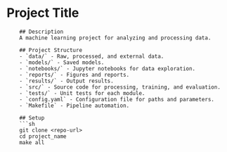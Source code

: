 # Project Title

        ## Description
        A machine learning project for analyzing and processing data.

        ## Project Structure
        - `data/` - Raw, processed, and external data.
        - `models/` - Saved models.
        - `notebooks/` - Jupyter notebooks for data exploration.
        - `reports/` - Figures and reports.
        - `results/` - Output results.
        - `src/` - Source code for processing, training, and evaluation.
        - `tests/` - Unit tests for each module.
        - `config.yaml` - Configuration file for paths and parameters.
        - `Makefile` - Pipeline automation.

        ## Setup
        ```sh
        git clone <repo-url>
        cd project_name
        make all
        